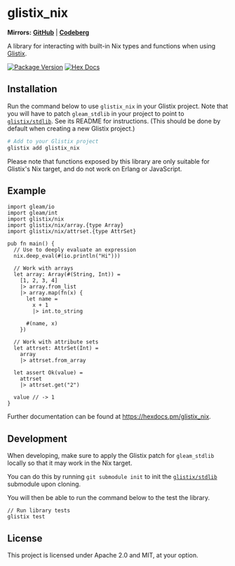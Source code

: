 # glistix_nix

**Mirrors:** **[GitHub](https://github.com/glistix/nix)** | **[Codeberg](https://codeberg.org/glistix/nix)**

A library for interacting with built-in Nix types and functions when using [Glistix](https://github.com/glistix/glistix).

[![Package Version](https://img.shields.io/hexpm/v/nix_lib)](https://hex.pm/packages/glistix_nix)
[![Hex Docs](https://img.shields.io/badge/hex-docs-ffaff3)](https://hexdocs.pm/glistix_nix/)

## Installation

Run the command below to use `glistix_nix` in your Glistix project. Note that you will have to patch
`gleam_stdlib` in your project to point to [`glistix/stdlib`](https://github.com/glistix/stdlib).
See its README for instructions. (This should be done by default when creating a new Glistix
project.)

```sh
# Add to your Glistix project
glistix add glistix_nix
```

Please note that functions exposed by this library are only suitable for Glistix's Nix target,
and do not work on Erlang or JavaScript.

## Example

```gleam
import gleam/io
import gleam/int
import glistix/nix
import glistix/nix/array.{type Array}
import glistix/nix/attrset.{type AttrSet}

pub fn main() {
  // Use to deeply evaluate an expression
  nix.deep_eval(#(io.println("Hi")))

  // Work with arrays
  let array: Array(#(String, Int)) =
    [1, 2, 3, 4]
    |> array.from_list
    |> array.map(fn(x) {
      let name =
        x + 1
        |> int.to_string

      #(name, x)
    })

  // Work with attribute sets
  let attrset: AttrSet(Int) =
    array
    |> attrset.from_array

  let assert Ok(value) =
    attrset
    |> attrset.get("2")

  value // -> 1
}
```

Further documentation can be found at <https://hexdocs.pm/glistix_nix>.

## Development

When developing, make sure to apply the Glistix patch for `gleam_stdlib`
locally so that it may work in the Nix target.

You can do this by running `git submodule init` to init the
[`glistix/stdlib`](https://github.com/glistix/stdlib) submodule upon cloning.

You will then be able to run the command below to the test the library.

```
// Run library tests
glistix test
```

## License

This project is licensed under Apache 2.0 and MIT, at your option.
